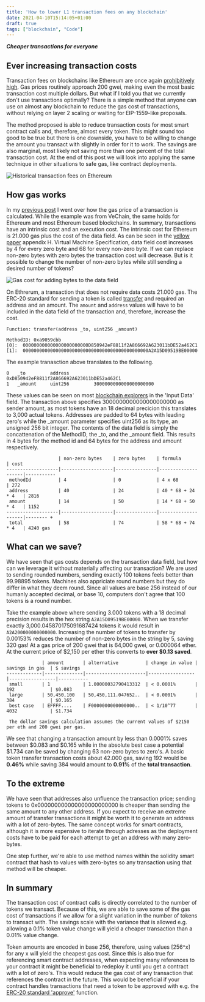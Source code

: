 ```yaml
---
title: 'How to lower L1 transaction fees on any blockchain'
date: 2021-04-10T15:14:05+01:00
draft: true
tags: ["blockchain", "Code"]
---
```


__*Cheaper transactions for everyone*__

## Ever increasing transaction costs

Transaction fees on blockchains like Ethereum are once again [prohibitively high](https://etherscan.io/chart/gasprice). Gas prices routinely approach 200 gwei, making even the most basic transaction cost multiple dollars. But what if I told you that we currently don't use transactions optimally? There is a simple method that anyone can use on almost any blockchain to reduce the gas cost of transactions, without relying on layer 2 scaling or waiting for EIP-1559-like proposals. 

The method proposed is able to reduce transaction costs for most smart contract calls and, therefore, almost every token. This might sound too good to be true but there is one downside, you have to be willing to change the amount you transact with slightly in order for it to work. The savings are also marginal, most likely not saving more than one percent of the total transaction cost. At the end of this post we will look into applying the same technique in other situations to safe gas, like contract deployments. 

![Historical transaction fees on Ethereum](/images/eth-gas-prices.png)

## How gas works

In my [previous post](/posts/learn-from-building-sdk/) I went over how the gas price of a transaction is calculated. While the example was from VeChain, the same holds for Ethereum and most Ethereum based blockchains. In summary, transactions have an intrinsic cost and an execution cost. The intrinsic cost for Ethereum is 21.000 gas plus the cost of the data field. As can be seen in the [yellow paper](http://paper.gavwood.com/) appendix H. Virtual Machine Specification, data field cost increases by 4 for every zero byte and 68 for every non-zero byte. If we can replace non-zero bytes with zero bytes the transaction cost will decrease. But is it possible to change the number of non-zero bytes while still sending a desired number of tokens?

![Gas cost for adding bytes to the data field](/images/gas-price-per-byte.png)

On Ethrerum, a transaction that does not require data costs 21.000 gas. The ERC-20 standard for sending a token is called [transfer](https://ethereum.org/en/developers/docs/standards/tokens/erc-20/#body) and required an address and an amount. The ```amount``` and ```address``` values will have to be included in the data field of the transaction and, therefore, increase the cost. 

```
Function: transfer(address _to, uint256 _amount)

MethodID: 0xa9059cbb
[0]:  000000000000000000000000D850942eF8811f2A866692A623011bDE52a462C1
[1]:  0000000000000000000000000000000000000000000000A2A15D09519BE00000
```

The example tranasction above translates to the following.

```
0   _to         address         0xD850942eF8811f2A866692A623011bDE52a462C1
1   _amount     uint256         3000000000000000000000
```

These values can be seen on most [blockchain explorers](https://etherscan.io/tx/0xabb28019cb67085bc676a23d9d1511516b0ab75e39da424fdeeab7953626e95c)  in the 'Input Data' field. The transaction above specifies 3000000000000000000000 as sender amount, as most tokens have an 18 decimal precicion this translates to 3,000 actual tokens. Addresses are padded to 64 bytes with leading zero's while the \_amount parameter specifies uint256 as its type, an unsigned 256 bit integer. The contents of the data field is simply the concattenation of the MethodID, the \_to, and the \_amount field. This results in 4 bytes for the method id and 64 bytes for the address and amount respectively.

```
                   | non-zero bytes    | zero bytes    | formula            | cost  
-------------------|-------------------|---------------|--------------------|-----------
 methodId          | 4                 | 0             | 4 x 68             | 272  
 address           | 40                | 24            | 40 * 68 + 24 * 4   | 2816 
 amount            | 14                | 50            | 14 * 68 + 50 * 4   | 1152 
-------------------|-------------------|---------------|--------------------|-------- +
 total             | 58                | 74            | 58 * 68 + 74 * 4   | 4240 gas
```

## What can we save?

We have seen that gas costs depends on the transaction data field, but how can we leverage it without materially affecting our transaction? We are used to sending rounded numbers, sending exactly 100 tokens feels better than 99.98895 tokens. Machines also appriciate round numbers but they do differ in what they deem round. Since all values are base 256 instead of our humanly accepted decimal, or base 10, computers don't agree that 100 tokens is a round number.

Take the example above where sending 3.000 tokens with a 18 decimal precision results in the hex string ```A2A15D09519BE00000```. When we transfer exactly 3,000.045870175091687424 tokens it would result in ```A2A200000000000000```. Increasing the number of tokens to transfer by 0.00153% reduces the number of non-zero bytes in the string by 5, saving 320 gas! At a gas price of 200 gwei that is 64,000 gwei, or 0.000064 ether. At the current price of $2,150 per ether this converts to **over $0.13 saved**.


```
             | amount       | alternative          | change in value | savings in gas  | $ savings
-------------|--------------|----------------------|-----------------|-----------------|-----------
 small       | 1            | 1.00000032790413312  | < 0.0001%       | 192             | $0.083
 large       | 50,450,100   | 50,450,111.047652..  | < 0.0001%       | 384             | $0.165
 best case   | EFFFF....    | F0000000000000000..  | < 1/10^77       | 4032            | $1.734

 The dollar savings calculation assumes the current values of $2150 per eth and 200 gwei per gas.
```

We see that changing a transaction amount by less than 0.0001% saves between $0.083 and $0.165 while in the absolute best case a potential $1.734 can be saved by changing 63 non-zero bytes to zero's. A basic token transfer transaction costs about 42.000 gas, saving 192 would be **0.46%** while saving 384 would amount to **0.91%** of the **total transaction**.

## To the extreme

We have seen that addresses also unfluence the transaction price; sending tokens to 0x000000000000000000000000 is cheaper than sending the same amount to any other address. If you expect to receive an extreme amount of transfer transactions it might be worth it to generate an address with a lot of zero-bytes. The same concept works for smart contracts, although it is more expensive to iterate through adresses as the deployment costs have to be paid for each attempt to get an address with many zero-bytes.

One step further, we're able to use method names within the solidity smart contract that hash to values with zero-bytes so any transaction using that method will be cheaper.


## In summary

The transaction cost of contract calls is directly correlated to the number of tokens we transact. Because of this, we are able to save some of the gas cost of transactions if we allow for a slight variation in the number of tokens to transact with. The savings scale with the variance that is allowed e.g. allowing a 0.1% token value change will yield a cheaper transaction than a 0.01% value change. 

Token amounts are encoded in base 256, therefore, using values [256^x] for any x will yield the cheapest gas cost. Since this is also true for referencing smart contract addresses, when expecting many references to your contract it might be beneficial to redeploy it until you get a contract with a lot of zero's. This would reduce the gas cost of any transaction that references the contract in the future. This would be beneficial if your contract handles transactions that need a token to be approved with e.g. the [ERC-20 standard 'approve'](https://ethereum.org/en/developers/docs/standards/tokens/erc-20/) function.